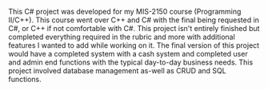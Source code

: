 This C# project was developed for my MIS-2150 course (Programming II/C++). This course went over C++ and C# with the final being requested in C#, or C++ if not comfortable with C#. This project isn't entirely finished but completed everything required in the rubric and more with additional features I wanted to add while working on it. The final version of this project would have a completed system with a cash system and completed user and admin end functions with the typical day-to-day business needs. This project involved database management as-well as CRUD and SQL functions.
